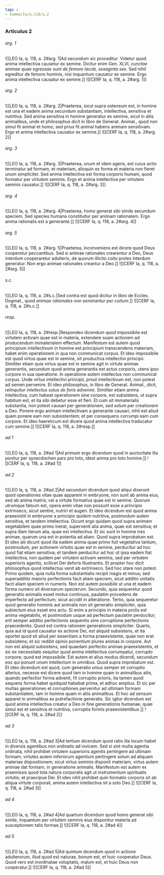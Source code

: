 ```yaml
---
tags : 
- Summa/Ia/q.118/a.2
---
```


### Articulus 2

###### arg. 1
![[LEO Ia, q. 118, a. 2#arg. 1|Ad secundum sic proceditur. Videtur quod anima intellectiva causetur ex semine. Dicitur enim Gen. XLVI, *cunctae animae quae egressae sunt de femore Iacob, sexaginta sex*. Sed nihil egreditur de femore hominis, nisi inquantum causatur ex semine. Ergo anima intellectiva causatur ex semine.]]
![[CERF Ia, q. 118, a. 2#arg. 1]]

###### arg. 2
![[LEO Ia, q. 118, a. 2#arg. 2|Praeterea, sicut supra ostensum est, in homine est una et eadem anima secundum substantiam, intellectiva, sensitiva et nutritiva. Sed anima sensitiva in homine generatur ex semine, sicut in aliis animalibus, unde et philosophus dicit in libro de Generat. Animal., quod non simul fit animal et homo, sed prius fit animal habens animam sensitivam. Ergo et anima intellectiva causatur ex semine.]]
![[CERF Ia, q. 118, a. 2#arg. 2]]

###### arg. 3
![[LEO Ia, q. 118, a. 2#arg. 3|Praeterea, unum et idem agens, est cuius actio terminatur ad formam, et materiam, alioquin ex forma et materia non fieret unum simpliciter. Sed anima intellectiva est forma corporis humani, quod formatur per virtutem seminis. Ergo et anima intellectiva per virtutem seminis causatur.]]
![[CERF Ia, q. 118, a. 2#arg. 3]]

###### arg. 4
![[LEO Ia, q. 118, a. 2#arg. 4|Praeterea, homo generat sibi simile secundum speciem. Sed species humana constituitur per animam rationalem. Ergo anima rationalis est a generante.]]
![[CERF Ia, q. 118, a. 2#arg. 4]]

###### arg. 5
![[LEO Ia, q. 118, a. 2#arg. 5|Praeterea, inconveniens est dicere quod Deus cooperetur peccantibus. Sed si animae rationales crearentur a Deo, Deus interdum cooperaretur adulteris, de quorum illicito coitu proles interdum generatur. Non ergo animae rationales creantur a Deo.]]
![[CERF Ia, q. 118, a. 2#arg. 5]]

###### s.c.
![[LEO Ia, q. 118, a. 2#s.c.|Sed contra est quod dicitur in libro de Eccles. Dogmat., quod *animae rationales non seminantur per coitum*.]]
![[CERF Ia, q. 118, a. 2#s.c.]]

###### resp.
![[LEO Ia, q. 118, a. 2#resp.|Respondeo dicendum quod impossibile est virtutem activam quae est in materia, extendere suam actionem ad producendum immaterialem effectum. Manifestum est autem quod principium intellectivum in homine est principium transcendens materiam, habet enim operationem in qua non communicat corpus. Et ideo impossibile est quod virtus quae est in semine, sit productiva intellectivi principii. Similiter etiam quia virtus quae est in semine agit in virtute animae generantis, secundum quod anima generantis est actus corporis, utens ipso corpore in sua operatione. In operatione autem intellectus non communicat corpus. Unde virtus intellectivi principii, prout intellectivum est, non potest ad semen pervenire. Et ideo philosophus, in libro de Generat. Animal., dicit, *relinquitur intellectus solus de foris advenire*. Similiter etiam anima intellectiva, cum habeat operationem sine corpore, est subsistens, ut supra habitum est, et ita sibi debetur esse et fieri. Et cum sit immaterialis substantia, non potest causari per generationem, sed solum per creationem a Deo. Ponere ergo animam intellectivam a generante causari, nihil est aliud quam ponere eam non subsistentem; et per consequens corrumpi eam cum corpore. Et ideo haereticum est dicere quod anima intellectiva traducatur cum semine.]]
![[CERF Ia, q. 118, a. 2#resp.]]

###### ad 1
![[LEO Ia, q. 118, a. 2#ad 1|Ad primum ergo dicendum quod in auctoritate illa ponitur per synecdochen pars pro toto, idest anima pro toto homine.]]
![[CERF Ia, q. 118, a. 2#ad 1]]

###### ad 2
![[LEO Ia, q. 118, a. 2#ad 2|Ad secundum dicendum quod aliqui dixerunt quod operationes vitae quae apparent in embryone, non sunt ab anima eius, sed ab anima matris; vel a virtute formativa quae est in semine. Quorum utrumque falsum est, opera enim vitae non possunt esse a principio extrinseco, sicut sentire, nutriri et augeri. Et ideo dicendum est quod anima praeexistit in embryone a principio quidem nutritiva, postmodum autem sensitiva, et tandem intellectiva. Dicunt ergo quidam quod supra animam vegetabilem quae primo inerat, supervenit alia anima, quae est sensitiva; et supra illam iterum alia, quae est intellectiva. Et sic sunt in homine tres animae, quarum una est in potentia ad aliam. Quod supra improbatum est. Et ideo alii dicunt quod illa eadem anima quae primo fuit vegetativa tantum, postmodum, per actionem virtutis quae est in semine, perducitur ad hoc quod fiat etiam sensitiva; et tandem perducitur ad hoc ut ipsa eadem fiat intellectiva, non quidem per virtutem activam seminis, sed per virtutem superioris agentis, scilicet Dei deforis illustrantis. Et propter hoc dicit philosophus quod intellectus venit ab extrinseco. Sed hoc stare non potest. Primo quidem, quia nulla forma substantialis recipit magis et minus; sed superadditio maioris perfectionis facit aliam speciem, sicut additio unitatis facit aliam speciem in numeris. Non est autem possibile ut una et eadem forma numero sit diversarum specierum. Secundo, quia sequeretur quod generatio animalis esset motus continuus, paulatim procedens de imperfecto ad perfectum; sicut accidit in alteratione. Tertio, quia sequeretur quod generatio hominis aut animalis non sit generatio simpliciter, quia subiectum eius esset ens actu. Si enim a principio in materia prolis est anima vegetabilis, et postmodum usque ad perfectum paulatim perducitur; erit semper additio perfectionis sequentis sine corruptione perfectionis praecedentis. Quod est contra rationem generationis simpliciter. Quarto, quia aut id quod causatur ex actione Dei, est aliquid subsistens, et ita oportet quod sit aliud per essentiam a forma praeexistente, quae non erat subsistens; et sic redibit opinio ponentium plures animas in corpore. Aut non est aliquid subsistens, sed quaedam perfectio animae praeexistentis, et sic ex necessitate sequitur quod anima intellectiva corrumpatur, corrupto corpore; quod est impossibile. Est autem et alius modus dicendi, secundum eos qui ponunt unum intellectum in omnibus. Quod supra improbatum est. Et ideo dicendum est quod, cum generatio unius semper sit corruptio alterius, necesse est dicere quod tam in homine quam in animalibus aliis, quando perfectior forma advenit, fit corruptio prioris, ita tamen quod sequens forma habet quidquid habebat prima, et adhuc amplius. Et sic per multas generationes et corruptiones pervenitur ad ultimam formam substantialem, tam in homine quam in aliis animalibus. Et hoc ad sensum apparet in animalibus ex putrefactione generatis. Sic igitur dicendum est quod anima intellectiva creatur a Deo in fine generationis humanae, quae simul est et sensitiva et nutritiva, corruptis formis praeexistentibus.]]
![[CERF Ia, q. 118, a. 2#ad 2]]

###### ad 3
![[LEO Ia, q. 118, a. 2#ad 3|Ad tertium dicendum quod ratio illa locum habet in diversis agentibus non ordinatis ad invicem. Sed si sint multa agentia ordinata, nihil prohibet virtutem superioris agentis pertingere ad ultimam formam; virtutes autem inferiorum agentium pertingere solum ad aliquam materiae dispositionem; sicut virtus seminis disponit materiam, virtus autem animae dat formam, in generatione animalis. Manifestum est autem ex praemissis quod tota natura corporalis agit ut instrumentum spiritualis virtutis; et praecipue Dei. Et ideo nihil prohibet quin formatio corporis sit ab aliqua virtute corporali, anima autem intellectiva sit a solo Deo.]]
![[CERF Ia, q. 118, a. 2#ad 3]]

###### ad 4
![[LEO Ia, q. 118, a. 2#ad 4|Ad quartum dicendum quod homo generat sibi simile, inquantum per virtutem seminis eius disponitur materia ad susceptionem talis formae.]]
![[CERF Ia, q. 118, a. 2#ad 4]]

###### ad 5
![[LEO Ia, q. 118, a. 2#ad 5|Ad quintum dicendum quod in actione adulterorum, illud quod est naturae, bonum est, et huic cooperatur Deus. Quod vero est inordinatae voluptatis, malum est, et huic Deus non cooperatur.]]
![[CERF Ia, q. 118, a. 2#ad 5]]

